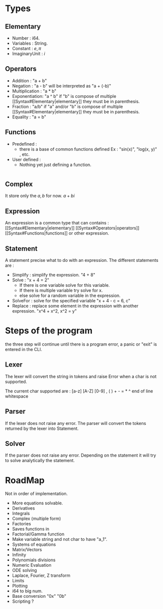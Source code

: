 # Types

## Elementary

- Number : i64.
- Variables : String.
- Constant : $e, \pi$
- ImaginaryUnit : $i$

## Operators

- Addition : "a + b"
- Negation : "a - b" will be interpreted as "a + (-b)"
- Multiplication : "a * b"
- Exponentiation: "a ^ b" if "b" is compose of multiple [[Syntax#Elementary|elementary]] they must be in parenthesis.
- Fraction : "a/b" if "a" and/or "b" is compose of multiple [[Syntax#Elementary|elementary]] they must be in parenthesis.
- Equality : "a = b"

## Functions

- Predefined : 
	- there is a base of common functions defined Ex : "sin(x)", "log(x, y)" , etc.
- User defined : 
	- Nothing yet just defining a function.

```functions that can be defined in the CLI and be reused after they can take arguments of the types Variable. The functions names are variable followed by a parenthesis, the number of arguments must be constant or an Error will be raised. Ex: a(x) is different than a(x, y) and only one can be defined.
```

## Complex
It store only the $a, b$ for now.
$a + bi$

## Expression

An expression is a common type that can contains : [[Syntax#Elementary|elementary]] [[Syntax#Operators|operators]] [[Syntax#Functions|functions]] or other expression.

## Statement

A statement precise what to do with an expression.
The different statements are : 
- Simplify : simplify the expression. "4 + 8"
- Solve : "x + 4 = 2"
	- If there is one variable solve for this variable.
	- If there is multiple variable try solve for x.
	- else solve for a random variable in the expression.
- SolveFor : solve for the specified variable "x + 4 - c = 6, c"
- Replace : replace some element in the expression with another expression. "x^4 + x^2, x^2 = y"
 
# Steps of the program

the three step will continue until there is a program error, a panic or "exit" is entered in the CLI. 

## Lexer 
The lexer will convert the string in tokens and raise Error when a char is not supported.

The current char supported are : [a-z] [A-Z] [0-9] , ( ) + - = * ^ end of line whitespace 
## Parser 

If the lexer does not raise any error.
The parser will convert the tokens returned by the lexer into Statement.

## Solver
If the parser does not raise any error.
Depending on the statement it will try to solve analytically the statement. 


# RoadMap 

Not in order of implementation.
- More equations solvable.
- Derivatives
- Integrals
- Complex (multiple form)
- Factories
- Saves functions in 
- Factorial/Gamma function
- Make variable string and not char to have "a_1". 
- Systems of equations
- Matrix/Vectors
- Infinity
- Polynomials divisions
- Numeric Evaluation
- ODE solving
- Laplace, Fourier, Z transform
- Limits
- Plotting
- i64 to big num.
- Base conversion "0x" "0b"
- Scripting ?